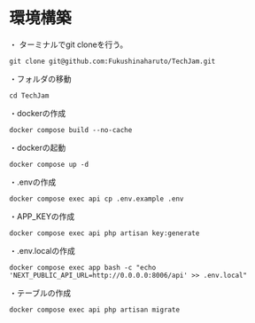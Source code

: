 # 環境構築
・ ターミナルでgit cloneを行う。
```
git clone git@github.com:Fukushinaharuto/TechJam.git
```
・フォルダの移動
```
cd TechJam
```
・dockerの作成
```
docker compose build --no-cache
```
・dockerの起動
```
docker compose up -d
```
・.envの作成
```
docker compose exec api cp .env.example .env
```
・APP_KEYの作成
```
docker compose exec api php artisan key:generate
```
・.env.localの作成
```
docker compose exec app bash -c "echo 'NEXT_PUBLIC_API_URL=http://0.0.0.0:8006/api' >> .env.local"
```
・テーブルの作成
```
docker compose exec api php artisan migrate
```

